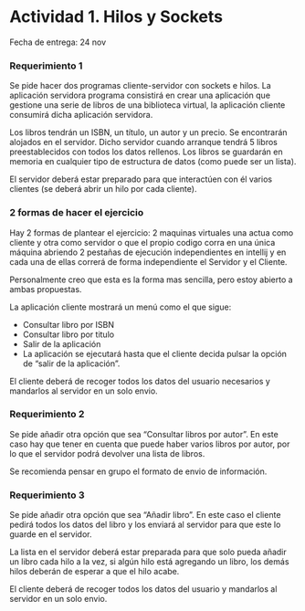 # Actividad 1. Hilos y Sockets
Fecha de entrega:  24 nov

### Requerimiento 1

Se pide hacer dos programas cliente-servidor con sockets e hilos. 
La aplicación servidora programa consistirá en crear una aplicación
que gestione una serie de libros de una biblioteca virtual, 
la aplicación cliente consumirá dicha aplicación servidora.

Los libros tendrán un ISBN, un título, un autor y un precio. 
Se encontrarán alojados en el servidor. Dicho servidor cuando arranque tendrá 
5 libros preestablecidos con todos los datos rellenos. 
Los libros se guardarán en memoria en cualquier tipo de estructura de datos 
(como puede ser un lista). 

El servidor deberá estar preparado para que interactúen 
con él varios clientes (se deberá abrir un hilo por cada cliente).

### 2 formas de hacer el ejercicio
Hay 2 formas de plantear el ejercicio: 2 maquinas virtuales una actua 
como cliente y otra como servidor o que el propio codigo 
corra en una única máquina abriendo 2 pestañas de ejecución 
independientes en intellij y en cada una de ellas correrá 
de forma independiente el Servidor y el Cliente.  

Personalmente creo que esta es la forma mas sencilla, 
pero estoy abierto a ambas propuestas.

La aplicación cliente mostrará un menú como el que sigue:

- Consultar libro por ISBN
- Consultar libro por titulo
- Salir de la aplicación
- La aplicación se ejecutará hasta que el cliente decida pulsar la opción de “salir de la aplicación”.


El cliente deberá de recoger todos los datos del usuario 
necesarios y mandarlos al servidor en un solo envio.



### Requerimiento 2

Se pide añadir otra opción que sea “Consultar libros por autor”. 
En este caso hay que tener en cuenta que puede haber varios libros por autor, 
por lo que el servidor podrá devolver una lista de libros. 

Se recomienda pensar en grupo el formato de envio de información.



### Requerimiento 3

Se pide añadir otra opción que sea “Añadir libro”. 
En este caso el cliente pedirá todos los datos del libro y 
los enviará al servidor para que este lo guarde en el servidor. 

La lista en el servidor deberá estar preparada para que solo pueda añadir
un libro cada hilo a la vez, si algún hilo está agregando un libro, 
los demás hilos deberán de esperar a que el hilo acabe.

El cliente deberá de recoger todos los datos del usuario y mandarlos al servidor en un solo envio.
